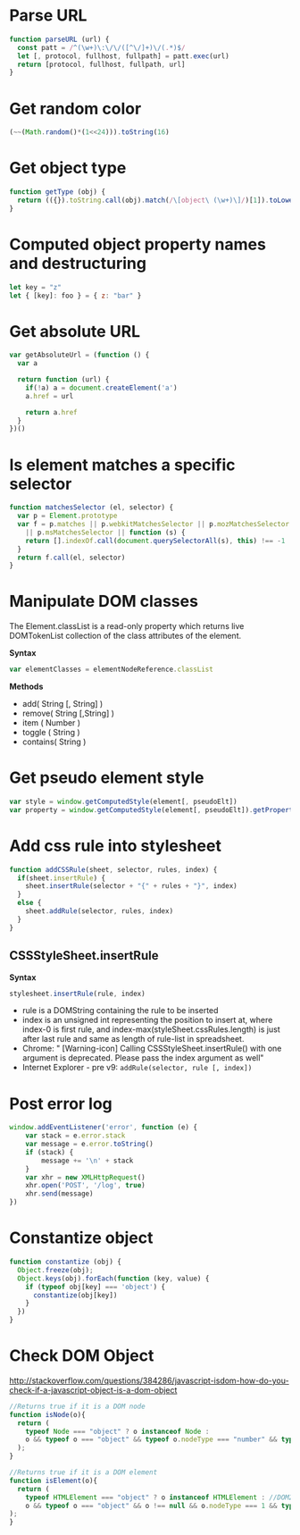 # Parse URL

```js
function parseURL (url) {
  const patt = /^(\w+)\:\/\/([^\/]+)\/(.*)$/
  let [, protocol, fullhost, fullpath] = patt.exec(url)
  return [protocol, fullhost, fullpath, url]
}
```

# Get random color

```js
(~~(Math.random()*(1<<24))).toString(16)
```

# Get object type

```js
function getType (obj) {
  return (({}).toString.call(obj).match(/\[object\ (\w+)\]/)[1]).toLowerCase()
}
```

# Computed object property names and destructuring

```js
let key = "z"
let { [key]: foo } = { z: "bar" }
```

# Get absolute URL

```js
var getAbsoluteUrl = (function () {
  var a

  return function (url) {
    if(!a) a = document.createElement('a')
    a.href = url

    return a.href
  }
})()
```

# Is element matches a specific selector

```js
function matchesSelector (el, selector) {
  var p = Element.prototype
  var f = p.matches || p.webkitMatchesSelector || p.mozMatchesSelector
    || p.msMatchesSelector || function (s) {
    return [].indexOf.call(document.querySelectorAll(s), this) !== -1
  }
  return f.call(el, selector)
}
```

# Manipulate DOM classes
The Element.classList is a read-only property which returns live DOMTokenList collection of the class attributes of the element.

**Syntax**

```js
var elementClasses = elementNodeReference.classList
```

**Methods**

* add( String [, String] )
* remove( String [,String] )
* item ( Number )
* toggle ( String )
* contains( String )

# Get pseudo element style

```js
var style = window.getComputedStyle(element[, pseudoElt])
var property = window.getComputedStyle(element[, pseudoElt]).getPropertyValue(property)
```

# Add css rule into stylesheet

```js
function addCSSRule(sheet, selector, rules, index) {
  if(sheet.insertRule) {
    sheet.insertRule(selector + "{" + rules + "}", index)
  }
  else {
    sheet.addRule(selector, rules, index)
  }
}
```

## CSSStyleSheet.insertRule

**Syntax**

```js
stylesheet.insertRule(rule, index)
```

* rule is a DOMString containing the rule to be inserted
* index is an unsigned int representing the position to insert at, where index-0 is first rule, and index-max(styleSheet.cssRules.length) is just after last rule and same as length of rule-list in spreadsheet.
* Chrome: " [Warning-icon] Calling CSSStyleSheet.insertRule() with one argument is deprecated. Please pass the index argument as well"
* Internet Explorer - pre v9: `addRule(selector, rule [, index])`

# Post error log

```js
window.addEventListener('error', function (e) {
    var stack = e.error.stack
    var message = e.error.toString()
    if (stack) {
        message += '\n' + stack
    }
    var xhr = new XMLHttpRequest()
    xhr.open('POST', '/log', true)
    xhr.send(message)
})
```

# Constantize object

```js
function constantize (obj) {
  Object.freeze(obj);
  Object.keys(obj).forEach(function (key, value) {
    if (typeof obj[key] === 'object') {
      constantize(obj[key])
    }
  })
}
```

# Check DOM Object
<http://stackoverflow.com/questions/384286/javascript-isdom-how-do-you-check-if-a-javascript-object-is-a-dom-object>

```js
//Returns true if it is a DOM node
function isNode(o){
  return (
    typeof Node === "object" ? o instanceof Node : 
    o && typeof o === "object" && typeof o.nodeType === "number" && typeof o.nodeName==="string"
  );
}

//Returns true if it is a DOM element    
function isElement(o){
  return (
    typeof HTMLElement === "object" ? o instanceof HTMLElement : //DOM2
    o && typeof o === "object" && o !== null && o.nodeType === 1 && typeof o.nodeName==="string"
);
}
```

